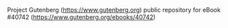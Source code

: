 Project Gutenberg (https://www.gutenberg.org) public repository for
eBook #40742 (https://www.gutenberg.org/ebooks/40742)

